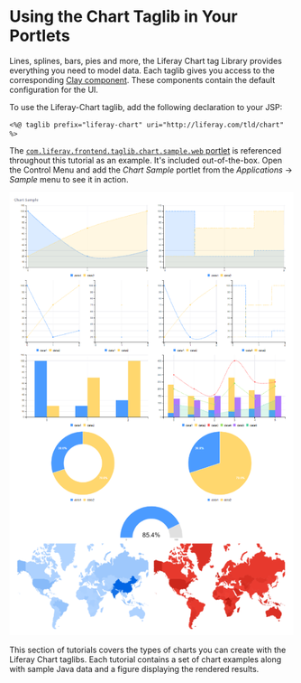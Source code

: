 # Using the Chart Taglib in Your Portlets [](id=using-the-chart-taglib-in-your-portlets)

Lines, splines, bars, pies and more, the Liferay Chart tag Library provides 
everything you need to model data. Each taglib gives you access to the
corresponding 
[Clay component](https://github.com/liferay/clay/tree/develop/packages). These 
components contain the default configuration for the UI.

To use the Liferay-Chart taglib, add the following declaration to your JSP:

    <%@ taglib prefix="liferay-chart" uri="http://liferay.com/tld/chart" %>

The 
[`com.liferay.frontend.taglib.chart.sample.web` portlet](https://github.com/liferay/liferay-portal/tree/master/modules/apps/foundation/frontend-taglib/frontend-taglib-chart-sample-web) 
is referenced throughout this tutorial as an example. It's included 
out-of-the-box. Open the Control Menu and add the *Chart Sample* portlet from 
the *Applications* &rarr; *Sample* menu to see it in action. 

![Figure 1: The Chart Sample portlet demonstrates the various types of charts you can create with the chart taglbs.](../../../images/chart-taglib-sample-portlet.png)

This section of tutorials covers the types of charts you can create with the 
Liferay Chart taglibs. Each tutorial contains a set of chart examples along with 
sample Java data and a figure displaying the rendered results.

